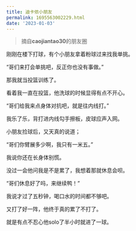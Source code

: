 ```yaml
---
title: 迪卡侬小朋友
permalink: 1695563002229.html
date: '2023-01-03'
---
```


> 摘自**caojiantao30**的朋友圈

刚刚在楼下打球，有个小朋友拿着粉球过来找我单挑。

“哥们来打会单挑吧，反正你也没有事做。”

那我就当投篮训练了。

看着我一直在投篮，他洗球的时候显得有点不开心。

“哥们给我来点身体对抗吧，就是往内线打。”

我乐了乐，背打进内线勾手擦板，皮球应声入网。

小朋友捡球后，又天真的说道；

“哥们你臂展多少啊，我只有一米五。”

我说你还在长身体别慌。

没过一会他问我是不是累了，我想着那就休息会呗。

“哥们休息好了吗，来继续鸭！”

我说才过了五秒钟，喝口水的时间都不够吧。

又打了好一阵，他终于真的累了不打了。

就是有点不忍心他solo了半小时就进了一球。